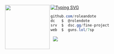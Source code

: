 [![Typing SVG](https://readme-typing-svg.herokuapp.com?font=Roboto+Mono&lines=roleandote+%7C+roleandote)](https://git.io/typing-svg)
<img align="left" src="https://upload.wikimedia.org/wikipedia/commons/thumb/3/34/Red_star.svg/220px-Red_star.svg.png" width="147"/> 

```csharp
github.com/roleandote
dc   $  @rolendote
srv  $  dsc.gg/fine-project
web  $  guns.lol/7sp
```
&zwnj; 
&zwnj; 
![](https://komarev.com/ghpvc/?username=hris69)
